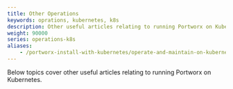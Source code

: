 ```yaml
---
title: Other Operations
keywords: oprations, kubernetes, k8s
description: Other useful articles relating to running Portworx on Kubernetes
weight: 90000
series: operations-k8s
aliases:
    - /portworx-install-with-kubernetes/operate-and-maintain-on-kubernetes/other-operations/
---
```

Below topics cover other useful articles relating to running Portworx on Kubernetes.
